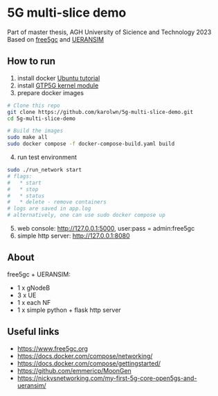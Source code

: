 
# 5G multi-slice demo
 Part of master thesis, AGH University of Sicience and Technology 2023
 Based on [free5gc](https://github.com/free5gc/free5gc-compose) and [UERANSIM](https://github.com/aligungr/UERANSIM)
## How to run
1. install docker [Ubuntu tutorial](https://docs.docker.com/engine/install/ubuntu/)
2. install [GTP5G kernel module](https://github.com/free5gc/gtp5g)
3. prepare docker images
```bash
# Clone this repo
git clone https://github.com/karolwn/5g-multi-slice-demo.git
cd 5g-multi-slice-demo

# Build the images
sudo make all
sudo docker compose -f docker-compose-build.yaml build
```
4. run test environment
```bash
sudo ./run_network start
# flags:
# 	* start
# 	* stop
#	* status
# 	* delete - remove containers
# logs are saved in app.log
# alternatively, one can use sudo docker compose up
```
5. web console: http://127.0.0.1:5000, user:pass = admin:free5gc
6. simple http server: http://127.0.0.1:8080

## About
free5gc + UERANSIM: 
* 1 x gNodeB
* 3 x UE
* 1 x each NF
* 1 x simple python + flask http server

## Useful links
* https://www.free5gc.org
* https://docs.docker.com/compose/networking/
* https://docs.docker.com/compose/gettingstarted/
* https://github.com/emmericp/MoonGen
* https://nickvsnetworking.com/my-first-5g-core-open5gs-and-ueransim/
